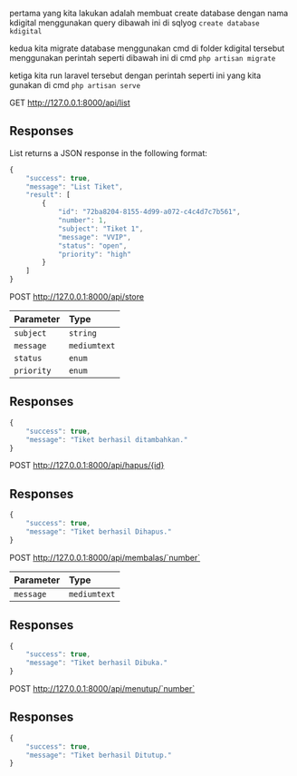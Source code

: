 pertama yang kita lakukan adalah membuat create database dengan nama kdigital menggunakan query dibawah ini di sqlyog
`create database kdigital`

kedua kita migrate database menggunakan cmd di folder kdigital tersebut menggunakan perintah seperti dibawah ini di cmd
`php artisan migrate`

ketiga kita run laravel tersebut dengan perintah seperti ini yang kita gunakan di cmd
`php artisan serve`


GET http://127.0.0.1:8000/api/list

## Responses

List returns a JSON response in the following format:

```javascript
{
    "success": true,
    "message": "List Tiket",
    "result": [
        {
            "id": "72ba8204-8155-4d99-a072-c4c4d7c7b561",
            "number": 1,
            "subject": "Tiket 1",
            "message": "VVIP",
            "status": "open",
            "priority": "high"
        }
    ]
}
```


POST http://127.0.0.1:8000/api/store

| Parameter | Type | 
| :--- | :--- | 
| `subject` | `string` |
| `message` | `mediumtext` |
| `status` | `enum` |
| `priority` | `enum` |

## Responses
```javascript
{
    "success": true,
    "message": "Tiket berhasil ditambahkan."
}
```


POST http://127.0.0.1:8000/api/hapus/{id}

## Responses
```javascript
{
    "success": true,
    "message": "Tiket berhasil Dihapus."
}
```


POST http://127.0.0.1:8000/api/membalas/`number`

| Parameter | Type | 
| :--- | :--- | 
| `message` | `mediumtext` |

## Responses
```javascript
{
    "success": true,
    "message": "Tiket berhasil Dibuka."
}
```


POST http://127.0.0.1:8000/api/menutup/`number`

## Responses
```javascript
{
    "success": true,
    "message": "Tiket berhasil Ditutup."
}
```
